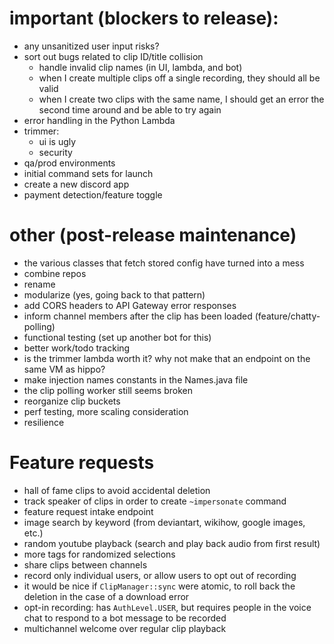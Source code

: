# important (blockers to release):
  * any unsanitized user input risks?
  * sort out bugs related to clip ID/title collision
    * handle invalid clip names (in UI, lambda, and bot)
    * when I create multiple clips off a single recording, they should all be valid
    * when I create two clips with the same name, I should get an error the second time around and be able to try again
  * error handling in the Python Lambda
  * trimmer:
    * ui is ugly
    * security
  * qa/prod environments
  * initial command sets for launch
  * create a new discord app
  * payment detection/feature toggle

# other (post-release maintenance)
  * the various classes that fetch stored config have turned into a mess
  * combine repos
  * rename
  * modularize (yes, going back to that pattern)
  * add CORS headers to API Gateway error responses
  * inform channel members after the clip has been loaded (feature/chatty-polling)
  * functional testing (set up another bot for this)
  * better work/todo tracking
  * is the trimmer lambda worth it? why not make that an endpoint on the same VM as hippo?
  * make injection names constants in the Names.java file
  * the clip polling worker still seems broken
  * reorganize clip buckets
  * perf testing, more scaling consideration
  * resilience

# Feature requests
  * hall of fame clips to avoid accidental deletion
  * track speaker of clips in order to create `~impersonate` command
  * feature request intake endpoint
  * image search by keyword (from deviantart, wikihow, google images, etc.)
  * random youtube playback (search and play back audio from first result)
  * more tags for randomized selections
  * share clips between channels
  * record only individual users, or allow users to opt out of recording
  * it would be nice if `ClipManager::sync` were atomic, to roll back the deletion in the case of a download error
  * opt-in recording: has `AuthLevel.USER`, but requires people in the voice chat to respond to a bot message to be recorded
  * multichannel welcome over regular clip playback

